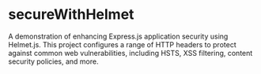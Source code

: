 # secureWithHelmet
A demonstration of enhancing Express.js application security using Helmet.js. This project configures a range of HTTP headers to protect against common web vulnerabilities, including HSTS, XSS filtering, content security policies, and more.
